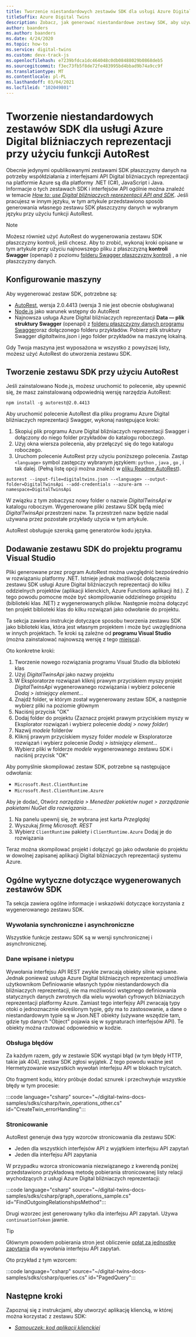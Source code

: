 ```yaml
---
title: Tworzenie niestandardowych zestawów SDK dla usługi Azure Digital bliźniaczych reprezentacji za pomocą AutoRest
titleSuffix: Azure Digital Twins
description: Zobacz, jak generować niestandardowe zestawy SDK, aby używać usługi Azure Digital bliźniaczych reprezentacji z innymi językami niż C#.
author: baanders
ms.author: baanders
ms.date: 4/24/2020
ms.topic: how-to
ms.service: digital-twins
ms.custom: devx-track-js
ms.openlocfilehash: e7239bfdca1dc464048c0db08488029b0868deb5
ms.sourcegitcommit: f3ec73fb5f8de72fe483995bd4bbad9b74a9cc9f
ms.translationtype: MT
ms.contentlocale: pl-PL
ms.lasthandoff: 03/04/2021
ms.locfileid: "102049801"
---
```

# <a name="create-custom-sdks-for-azure-digital-twins-using-autorest"></a>Tworzenie niestandardowych zestawów SDK dla usługi Azure Digital bliźniaczych reprezentacji przy użyciu funkcji AutoRest

Obecnie jedynymi opublikowanymi zestawami SDK płaszczyzny danych na potrzeby współdziałania z interfejsami API Digital bliźniaczych reprezentacji na platformie Azure są dla platformy .NET (C#), JavaScript i Java. Informacje o tych zestawach SDK i interfejsów API ogólnie można znaleźć w temacie [*How to: use Digital bliźniaczych reprezentacji API and SDK*](how-to-use-apis-sdks.md). Jeśli pracujesz w innym języku, w tym artykule przedstawiono sposób generowania własnego zestawu SDK płaszczyzny danych w wybranym języku przy użyciu funkcji AutoRest.

>[!NOTE]
> Możesz również użyć AutoRest do wygenerowania zestawu SDK płaszczyzny kontroli, jeśli chcesz. Aby to zrobić, wykonaj kroki opisane w tym artykule przy użyciu najnowszego pliku z płaszczyzną **kontroli Swagger** (openapi) z poziomu [folderu Swagger płaszczyzny kontroli](https://github.com/Azure/azure-rest-api-specs/tree/master/specification/digitaltwins/resource-manager/Microsoft.DigitalTwins/) , a nie płaszczyzny danych.

## <a name="set-up-your-machine"></a>Konfigurowanie maszyny

Aby wygenerować zestaw SDK, potrzebne są:
* [AutoRest](https://github.com/Azure/autorest), wersja 2.0.4413 (wersja 3 nie jest obecnie obsługiwana)
* [Node.js](https://nodejs.org) jako warunek wstępny do AutoRest
* Najnowsza usługa Azure Digital bliźniaczych reprezentacji **Data — plik struktury Swagger** (openapi) z [folderu płaszczyzny danych programu Swagger](https://github.com/Azure/azure-rest-api-specs/tree/master/specification/digitaltwins/data-plane/Microsoft.DigitalTwins)oraz dołączonego folderu przykładów.  Pobierz plik struktury Swagger *digitaltwins.json* i jego folder przykładów na maszynę lokalną.

Gdy Twoja maszyna jest wyposażona w wszystko z powyższej listy, możesz użyć AutoRest do utworzenia zestawu SDK.

## <a name="create-the-sdk-with-autorest"></a>Tworzenie zestawu SDK przy użyciu AutoRest 

Jeśli zainstalowano Node.js, możesz uruchomić to polecenie, aby upewnić się, że masz zainstalowaną odpowiednią wersję narzędzia AutoRest:
```cmd/sh
npm install -g autorest@2.0.4413
```

Aby uruchomić polecenie AutoRest dla pliku programu Azure Digital bliźniaczych reprezentacji Swagger, wykonaj następujące kroki:
1. Skopiuj plik programu Azure Digital bliźniaczych reprezentacji Swagger i dołączony do niego folder przykładów do katalogu roboczego.
2. Użyj okna wiersza polecenia, aby przełączyć się do tego katalogu roboczego.
3. Uruchom polecenie AutoRest przy użyciu poniższego polecenia. Zastąp `<language>` symbol zastępczy wybranym językiem: `python` , `java` , `go` , i tak dalej. (Pełną listę opcji można znaleźć w [pliku Readme AutoRest](https://github.com/Azure/autorest)).

```cmd/sh
autorest --input-file=digitaltwins.json --<language> --output-folder=DigitalTwinsApi --add-credentials --azure-arm --namespace=DigitalTwinsApi
```

W związku z tym zobaczysz nowy folder o nazwie *DigitalTwinsApi* w katalogu roboczym. Wygenerowane pliki zestawu SDK będą mieć *DigitalTwinsApi* przestrzeni nazw. Ta przestrzeń nazw będzie nadal używana przez pozostałe przykłady użycia w tym artykule.

AutoRest obsługuje szeroką gamę generatorów kodu języka.

## <a name="add-the-sdk-to-a-visual-studio-project"></a>Dodawanie zestawu SDK do projektu programu Visual Studio

Pliki generowane przez program AutoRest można uwzględnić bezpośrednio w rozwiązaniu platformy .NET. Istnieje jednak możliwość dołączenia zestawu SDK usługi Azure Digital bliźniaczych reprezentacji do kilku oddzielnych projektów (aplikacji klienckich, Azure Functions aplikacji itd.). Z tego powodu pomocne może być skompilowanie oddzielnego projektu (biblioteki klas .NET) z wygenerowanych plików. Następnie można dołączyć ten projekt biblioteki klas do kilku rozwiązań jako odwołanie do projektu.

Ta sekcja zawiera instrukcje dotyczące sposobu tworzenia zestawu SDK jako biblioteki klas, która jest własnym projektem i może być uwzględniona w innych projektach. Te kroki są zależne od **programu Visual Studio** (można zainstalować najnowszą wersję z tego [miejsca](https://visualstudio.microsoft.com/downloads/)).

Oto konkretne kroki:

1. Tworzenie nowego rozwiązania programu Visual Studio dla biblioteki klas
2. Użyj *DigitalTwinsApi* jako nazwy projektu
3. W Eksploratorze rozwiązań kliknij prawym przyciskiem myszy projekt *DigitalTwinsApi* wygenerowanego rozwiązania i wybierz polecenie *Dodaj > istniejący element...*
4. Znajdź folder, w którym został wygenerowany zestaw SDK, a następnie wybierz pliki na poziomie głównym
5. Naciśnij przycisk "OK"
6. Dodaj folder do projektu (Zaznacz projekt prawym przyciskiem myszy w Eksplorator rozwiązań i wybierz polecenie *dodaj > nowy folder*)
7. Nazwij *modele* folderów
8. Kliknij prawym przyciskiem myszy folder *modele* w Eksploratorze rozwiązań i wybierz polecenie *Dodaj > istniejący element...*
9. Wybierz pliki w folderze *modele* wygenerowanego zestawu SDK i naciśnij przycisk "OK"

Aby pomyślnie skompilować zestaw SDK, potrzebne są następujące odwołania:
* `Microsoft.Rest.ClientRuntime`
* `Microsoft.Rest.ClientRuntime.Azure`

Aby je dodać, Otwórz *narzędzia > Menedżer pakietów nuget > zarządzanie pakietami NuGet dla rozwiązania.*...

1. Na panelu upewnij się, że wybrana jest karta *Przeglądaj*
2. Wyszukaj *firmę Microsoft. REST*
3. Wybierz `ClientRuntime` pakiety i `ClientRuntime.Azure` Dodaj je do rozwiązania

Teraz można skompilować projekt i dołączyć go jako odwołanie do projektu w dowolnej zapisanej aplikacji Digital bliźniaczych reprezentacji systemu Azure.

## <a name="general-guidelines-for-generated-sdks"></a>Ogólne wytyczne dotyczące wygenerowanych zestawów SDK

Ta sekcja zawiera ogólne informacje i wskazówki dotyczące korzystania z wygenerowanego zestawu SDK.

### <a name="synchronous-and-asynchronous-calls"></a>Wywołania synchroniczne i asynchroniczne

Wszystkie funkcje zestawu SDK są w wersji synchronicznej i asynchronicznej.

### <a name="typed-and-untyped-data"></a>Dane wpisane i nietypu

Wywołania interfejsu API REST zwykle zwracają obiekty silnie wpisane. Jednak ponieważ usługa Azure Digital bliźniaczych reprezentacji umożliwia użytkownikom Definiowanie własnych typów niestandardowych dla bliźniaczych reprezentacji, nie ma możliwości wstępnego definiowania statycznych danych zwrotnych dla wielu wywołań cyfrowych bliźniaczych reprezentacji platformy Azure. Zamiast tego interfejsy API zwracają typy otoki o jednoznacznie określonym typie, gdy ma to zastosowanie, a dane o niestandardowym typie są w Json.NET obiekty (używane wszędzie tam, gdzie typ danych "Object" pojawia się w sygnaturach interfejsów API). Te obiekty można rzutować odpowiednio w kodzie.

### <a name="error-handling"></a>Obsługa błędów

Za każdym razem, gdy w zestawie SDK wystąpi błąd (w tym błędy HTTP, takie jak 404), zestaw SDK zgłosi wyjątek. Z tego powodu ważne jest Hermetyzowanie wszystkich wywołań interfejsu API w blokach try/catch.

Oto fragment kodu, który próbuje dodać sznurek i przechwytuje wszystkie błędy w tym procesie:

:::code language="csharp" source="~/digital-twins-docs-samples/sdks/csharp/twin_operations_other.cs" id="CreateTwin_errorHandling":::

### <a name="paging"></a>Stronicowanie

AutoRest generuje dwa typy wzorców stronicowania dla zestawu SDK:
* Jeden dla wszystkich interfejsów API z wyjątkiem interfejsu API zapytań
* Jeden dla interfejsu API zapytania

W przypadku wzorca stronicowania niezwiązanego z kwerendą poniżej przedstawiono przykładową metodę pobierania stronicowanej listy relacji wychodzących z usługi Azure Digital bliźniaczych reprezentacji:

:::code language="csharp" source="~/digital-twins-docs-samples/sdks/csharp/graph_operations_sample.cs" id="FindOutgoingRelationshipsMethod":::

Drugi wzorzec jest generowany tylko dla interfejsu API zapytań. Używa `continuationToken` jawnie.

>[!TIP]
> Głównym powodem pobierania stron jest obliczenie [opłat za jednostkę zapytania](concepts-query-units.md) dla wywołania interfejsu API zapytań.

Oto przykład z tym wzorcem:

:::code language="csharp" source="~/digital-twins-docs-samples/sdks/csharp/queries.cs" id="PagedQuery":::

## <a name="next-steps"></a>Następne kroki

Zapoznaj się z instrukcjami, aby utworzyć aplikację kliencką, w której można korzystać z zestawu SDK:
* [*Samouczek: kod aplikacji klienckiej*](tutorial-code.md)
